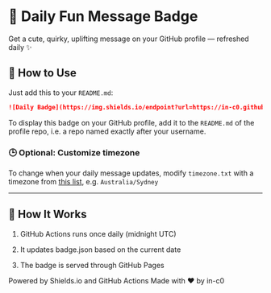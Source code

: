 # 🌟 Daily Fun Message Badge

Get a cute, quirky, uplifting message on your GitHub profile — refreshed daily ✨



## 💖 How to Use

Just add this to your `README.md`:

```markdown
![Daily Badge](https://img.shields.io/endpoint?url=https://in-c0.github.io/daily-badge/badge.json&style=for-the-badge)
```


To display this badge on your GitHub profile, add it to the `README.md` of the profile repo, i.e. a repo named exactly after your username.
 
### 🕒 Optional: Customize timezone

To change when your daily message updates, modify `timezone.txt` with a timezone from [this list](https://en.wikipedia.org/wiki/List_of_tz_database_time_zones), e.g. `Australia/Sydney`



---

## 🔄 How It Works

1. GitHub Actions runs once daily (midnight UTC)

2. It updates badge.json based on the current date

3. The badge is served through GitHub Pages

Powered by Shields.io and GitHub Actions
Made with ❤️ by in-c0
